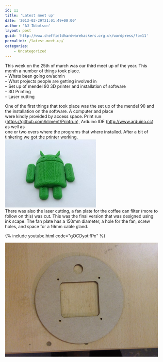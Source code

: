 ```yaml
---
id: 11
title: 'Latest meet up'
date: '2013-03-29T21:01:49+00:00'
author: 'AJ Ibbotson'
layout: post
guid: 'http://www.sheffieldhardwarehackers.org.uk/wordpress/?p=11'
permalink: /latest-meet-up/
categories:
    - Uncategorized
---
```


This week on the 25th of march was our third meet up of the year. This month a number of things took place.  
– Whats been going on/admin  
– What projects people are getting involved in  
– Set up of mendel 90 3D printer and installation of software  
– 3D Printing  
– Laser cutting

One of the first things that took place was the set up of the mendel 90 and the installation on the software. A computer and place  
were kindly provided by access space. Print run (https://github.com/kliment/Printrun), Arduino IDE (http://www.arduino.cc) as well as  
one or two overs where the programs that where installed. After a bit of tinkering we got the printer working.  
![](/assets/blog/2013-03-29-latest-meet-up/image-300x224.jpg)  
There was also the laser cutting, a fan plate for the coffee can filter (more to follow on this) was cut. This was the final version that was designed using ink scape. The fan plate has a 150mm diameter, a hole for the fan, screw holes, and space for a 16mm cable gland.

{% include youtube.html code="gOCDyotifPo" %}
 
![](/assets/blog/2013-03-29-latest-meet-up/photo-21.jpg)
<!--- path/to this posts images is /assets/blog/2013-03-29-latest-meet-up/ --->
